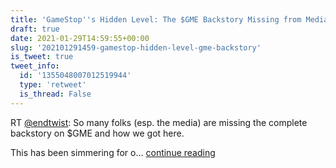 ```yaml
---
title: 'GameStop''s Hidden Level: The $GME Backstory Missing from Media'
draft: true
date: 2021-01-29T14:59:55+00:00
slug: '202101291459-gamestop-hidden-level-gme-backstory'
is_tweet: true
tweet_info:
  id: '1355048007012519944'
  type: 'retweet'
  is_thread: False
---
```




RT [@endtwist](https://x.com/endtwist): So many folks (esp. the media) are missing the complete backstory on $GME and how we got here.

This has been simmering for o… [continue reading](https://x.com/sytelus/status/1355048007012519944)

